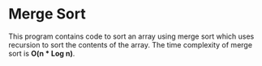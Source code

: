 Merge Sort
===========

This program contains code to sort an array using merge sort which uses recursion to sort the contents of the array.
The time complexity of merge sort is **O(n * Log n)**.